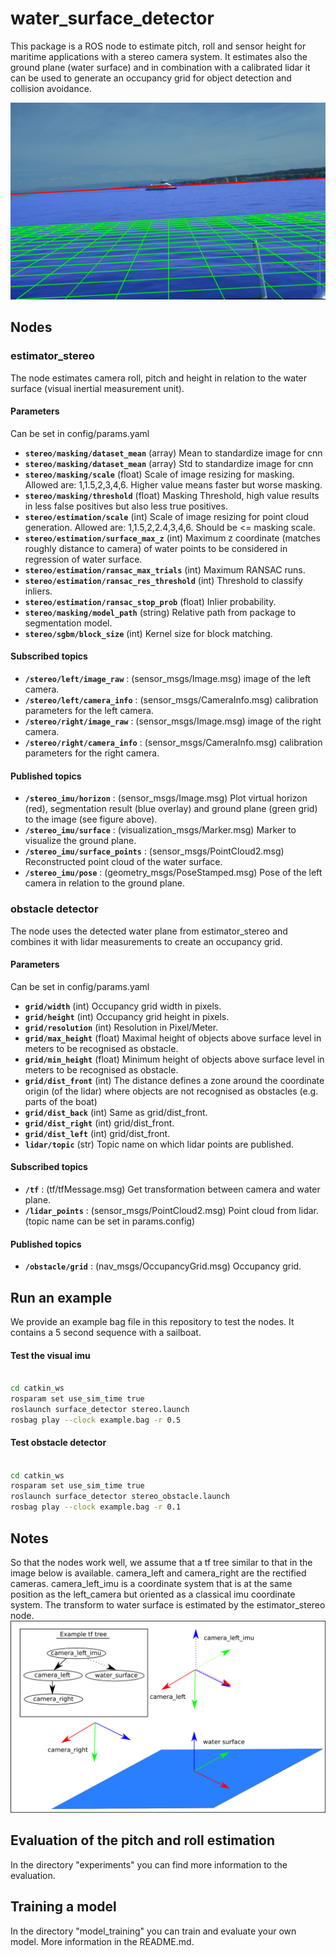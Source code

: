 # water_surface_detector

This package is a ROS node to estimate pitch, roll and sensor height for maritime applications with a stereo camera system. It estimates also the ground plane (water surface) and in combination with a calibrated lidar it can be used to generate an occupancy grid for object detection and collision avoidance.

![](imgs/detection.png "Ground plane and virtual horizon detection")

## Nodes

### estimator_stereo

The node estimates camera roll, pitch and height in relation to the water surface (visual inertial measurement unit).

#### Parameters
Can be set in config/params.yaml

- **`stereo/masking/dataset_mean`** (array) Mean to standardize image for cnn
- **`stereo/masking/dataset_mean`** (array) Std to standardize image for cnn
- **`stereo/masking/scale`** (float) Scale of image resizing for masking. Allowed are: 1,1.5,2,3,4,6. Higher value means faster but worse masking.
- **`stereo/masking/threshold`** (float) Masking Threshold, high value results in less false positives but also less true positives.
- **`stereo/estimation/scale`** (int) Scale of image resizing for point cloud generation. Allowed are: 1,1.5,2,2.4,3,4,6. Should be <= masking scale.
- **`stereo/estimation/surface_max_z`** (int) Maximum z coordinate (matches roughly distance to camera) of water points to be considered in regression of water surface.
- **`stereo/estimation/ransac_max_trials`** (int) Maximum RANSAC runs.
- **`stereo/estimation/ransac_res_threshold`** (int) Threshold to classify inliers.
- **`stereo/estimation/ransac_stop_prob`** (float) Inlier probability.
- **`stereo/masking/model_path`** (string) Relative path from package to segmentation model.
- **`stereo/sgbm/block_size`** (int) Kernel size for block matching.


#### Subscribed topics
- **`/stereo/left/image_raw`** : (sensor_msgs/Image.msg) image of the left camera.
- **`/stereo/left/camera_info`** : (sensor_msgs/CameraInfo.msg) calibration parameters for the left camera.
- **`/stereo/right/image_raw`** : (sensor_msgs/Image.msg) image of the right camera.
- **`/stereo/right/camera_info`** : (sensor_msgs/CameraInfo.msg) calibration parameters for the right camera.

#### Published topics
- **`/stereo_imu/horizon`** : (sensor_msgs/Image.msg) Plot virtual horizon (red), segmentation result (blue overlay) and ground plane (green grid) to the image (see figure above).
- **`/stereo_imu/surface`** : (visualization_msgs/Marker.msg) Marker to visualize the ground plane.
- **`/stereo_imu/surface_points`** : (sensor_msgs/PointCloud2.msg) Reconstructed point cloud of the water surface.
- **`/stereo_imu/pose`** : (geometry_msgs/PoseStamped.msg) Pose of the left camera in relation to the ground plane.


### obstacle detector

The node uses the detected water plane from estimator_stereo and combines it with lidar measurements to create an occupancy grid.

#### Parameters
Can be set in config/params.yaml

- **`grid/width`** (int) Occupancy grid width in pixels.
- **`grid/height`** (int) Occupancy grid height in pixels.
- **`grid/resolution`** (int) Resolution in Pixel/Meter.
- **`grid/max_height`** (float) Maximal height of objects above surface level in meters to be recognised as obstacle.
- **`grid/min_height`** (float) Minimum height of objects above surface level in meters to be recognised as obstacle.
- **`grid/dist_front`** (int) The distance defines a zone around the coordinate origin (of the lidar) where objects are not recognised as obstacles (e.g. parts of the boat)
- **`grid/dist_back`** (int) Same as grid/dist_front.
- **`grid/dist_right`** (int) grid/dist_front.
- **`grid/dist_left`** (int) grid/dist_front.
- **`lidar/topic`** (str) Topic name on which lidar points are published.


#### Subscribed topics
- **`/tf`** : (tf/tfMessage.msg) Get transformation between camera and water plane.
- **`/lidar_points`** : (sensor_msgs/PointCloud2.msg) Point cloud from lidar. (topic name can be set in params.config)

#### Published topics
- **`/obstacle/grid`** : (nav_msgs/OccupancyGrid.msg) Occupancy grid.


## Run an example
We provide an example bag file in this repository to test the nodes. It contains a 5 second sequence with a sailboat.

#### Test the visual imu
```sh

cd catkin_ws
rosparam set use_sim_time true
roslaunch surface_detector stereo.launch
rosbag play --clock example.bag -r 0.5

```

#### Test obstacle detector
```sh

cd catkin_ws
rosparam set use_sim_time true
roslaunch surface_detector stereo_obstacle.launch
rosbag play --clock example.bag -r 0.1

```

## Notes
So that the nodes work well, we assume that a tf tree similar to that in the image below is available. camera_left and camera_right are the rectified cameras. camera_left_imu is a coordinate system that is at the same position as the left_camera but oriented as a classical imu coordinate system. The transform to water surface is estimated by the estimator_stereo node.
![](imgs/tf.png "Example tf")


## Evaluation of the pitch and roll estimation
In the directory "experiments" you can find more information to the evaluation.

## Training a model
In the directory "model_training" you can train and evaluate your own model. More information in the README.md.